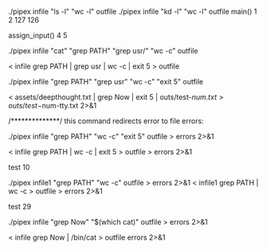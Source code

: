 ./pipex infile "ls -l" "wc -l" outfile
./pipex infile "kd -l" "wc -l" outfile
main()
1
2
127
126

assign_input()
4
5

./pipex infile "cat" "grep PATH" "grep usr/" "wc -c" outfile


< infile grep PATH | grep usr | wc -c | exit 5 >  outfile    

./pipex infile "grep PATH" "grep usr" "wc -c" "exit 5" outfile



< assets/deepthought.txt | grep Now | exit 5 | outs/test-$num.txt > outs/test-$num-tty.txt 2>&1






/**************/ this command redirects error to file errors:

./pipex infile "grep PATH" "wc -c" "exit 5" outfile > errors 2>&1

< infile grep PATH | wc -c | exit 5 > outfile > errors 2>&1





test 10

./pipex infile1 "grep PATH" "wc -c"  outfile > errors 2>&1
< infile1 grep PATH | wc -c >  outfile > errors 2>&1  






test 29

./pipex infile "grep Now" "$(which cat)" outfile > errors 2>&1

< infile grep Now | /bin/cat > outfile errors 2>&1

